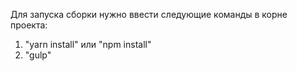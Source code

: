 Для запуска сборки нужно ввести следующие команды в корне проекта:

1. "yarn install" или "npm install"
2. "gulp"
